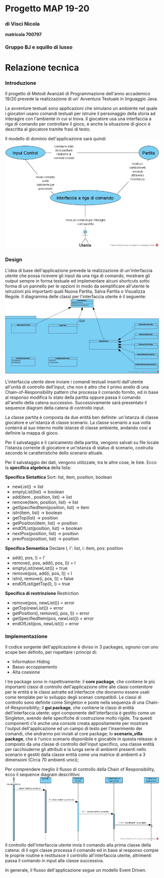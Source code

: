 # Progetto MAP 19-20
### di Visci Nicola
**matricola 700797**

### Gruppo BJ e squillo di lusso

# Relazione tecnica
### Introduzione
Il progetto di Metodi Avanzati di Programmazione dell'anno accademico 19/20 prevede la realizzazione di un' Avventura Testuale in linguaggio Java.

Le avventure testuali sono applicazioni che simulano un ambiente nel quale i giocatori usano comandi testuali per istruire il personaggio della storia ad interagire con l'ambiente in cui si trova. Il giocatore usa una interfaccia a riga di comando per controllare il gioco, e anche la situazione di gioco è descritta al giocatore tramite frasi di testo.

Il modello di dominio dell'applicazione sarà quindi 
![Modello di dominio](https://github.com/NicoVisci/BJ-e-squillo-di-lusso/blob/master/docs/images/Domain%20model.jpg)

### Design
L'idea di base dell'applicazione prevede la realizzazione di un'interfaccia utente che possa ricevere gli input da una riga di comando, mostrare gli output sempre in forma testuale ed implementare alcuni shortcuts sotto forma di un pannello per le opzioni in modo da semplificare all'utente le istruzioni più importanti quali Nuova Partita, Salva Partita o Visualizza Regole.
Il diagramma delle classi per l'interfaccia utente è il seguente:
![Diagram class per l'interfaccia utente](https://github.com/NicoVisci/BJ-e-squillo-di-lusso/blob/master/docs/images/User%20Interface%20Class%20Diagram.jpg)

L'interfaccia utente deve inviare i comandi testuali inseriti dall'utente all'unità di controllo dell'input, che non è altro che il primo anello di una Chain-of-Responsibility pattern che processa il comando fornito, ed in base al responso modifica lo stato della partita oppure passa il comando all'anello della catena successivo. Successivamente sarà presentato il sequence diagram della catena di controllo input.

La classe partita è composta da due entità ben definite: un'istanza di classe giocatore e un'istanza di classe scenario. La classe scenario a sua volta conterrà al suo interno molte istanze di classe ambiente, andando così a definire la mappa di gioco.

Per il salvataggio e il caricamento della partita, vengono salvati su file locale l'istanza corrente di giocatore e un'istanza di status di scenario, costruita secondo le caratteristiche dello scenario attuale.

Per il salvataggio dei dati, vengono utilizzate, tra le altre cose, le liste.
Ecco la **specifica algebrica** della lista:

**Specifica Sintattica**
Sort: list, item, position, boolean

- newList() -> list
- emptyList(list) -> boolean
- add(item , position, list) -> list
- remove(item, position, list) -> list
- getSpecifiedItem(position, list) -> item
- isIn(item, list) -> boolean
- getTop(list) -> position
- getPosition(item, list) -> position
- endOfList(position, list) -> boolean
- nextPos(position, list) -> position
- prevPos(position, list) -> position

**Specifica Semantica**
Declare l, l': list, i: item, pos: position

- add(i, pos, l) = l'
- remove(i, pos, add(i, pos, l)) = l
- emptyList(newList()) = true
- remove(pos, add(i, pos, l)) = l
- isIn(i, remove(i, pos, l)) = false
- endOfList(getTop(l), l) = true

**Specifica di restrinzione**
Restriction
    
- remove(pos, newList()) = error
- getTop(newList()) = error
- getPosition(i, remove(i, pos, l)) = error
- getSpecifiedItem(pos, newList()) = error
- endOfList(pos, newList()) = error

### Implementazione
Il codice sorgente dell'applicazione è diviso in 3 packages, ognuno con uno scope ben definito, per rispettare i principi di:
- Information Hiding
- Basso accoppiamento
- Alta coesione

I tre package sono in rispettivamente:
il **core package**, che contiene le più importanti classi di controllo dell'applicazione oltre alle classi contenitore per le entità e le classi astratte ed interfacce che dovranno essere usati come template per lo sviluppo degli scenari compatibili. Le classi di controllo sono definite come Singleton e poste nella sequenza di una Chain-of-Responsibility;
il **gui package**, che contiene le classi di entità dell'interfaccia utente: ogni componente dell'interfaccia è gestito come un Singleton, avendo delle specifiche di costruzione molto rigide. Tra questi componenti c'è anche una console creata appositamente per mostrare l'output dell'applicazione ed un campo di testo per l'inserimento dei comandi, che andranno poi inviati al core package;
lo **scenario_villa package**, che è l'unico scenario disponibile e giocabile in questa release: è composto da una classe di controllo dell'input specifico, una classe entità per racchiuderne gli attributi e la lunga serie di ambienti presenti nello scenario e gestiti dalla classe entità come una matrice di ambienti a 3 dimensioni (Circa 70 ambienti unici);


Per comprendere meglio il flusso di controllo della Chain of Responsibility, ecco il sequence diagram descrittivo
![Sequence Diagram Flusso di Controllo](https://github.com/NicoVisci/BJ-e-squillo-di-lusso/blob/master/docs/images/Input%20Control%20-%20Sequence%20Diagram.jpg)
Il controllo dell'interfaccia utente invia il comando alla prima classe della catena: di lì ogni classe processa il comando ed in base al responso compie le proprie routine e restituisce il controllo all'interfaccia utente, altrimenti passa il comando in input alla classe successiva.

In generale, il flusso dell'applicazione segue un modello Event Driven.
